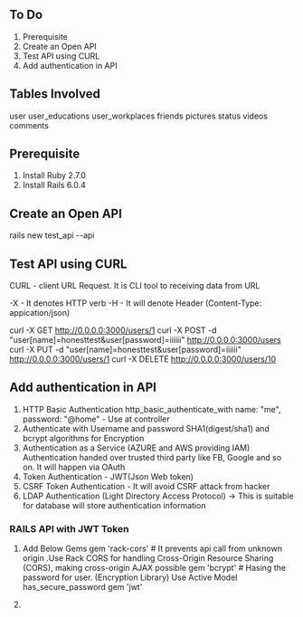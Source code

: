 ## To Do
1. Prerequisite
2. Create an Open API
3. Test API using CURL
4. Add authentication in API

## Tables Involved
user
user_educations
user_workplaces
friends
pictures
status
videos
comments

## Prerequisite
1. Install Ruby 2.7.0
2. Install Rails 6.0.4

## Create an Open API
rails new test_api --api

## Test API using CURL

CURL - client URL Request. It is CLI tool to receiving data from URL

-X - It denotes HTTP verb
-H - It will denote Header (Content-Type: appication/json)

curl -X GET http://0.0.0.0:3000/users/1
curl -X POST -d "user[name]=honesttest&user[password]=iiiiii" http://0.0.0.0:3000/users
curl -X PUT -d "user[name]=honesttest&user[password]=iiiiii" http://0.0.0.0:3000/users/1
curl -X DELETE http://0.0.0.0:3000/users/10

## Add authentication in API

1. HTTP Basic Authentication
   http_basic_authenticate_with name: "me", password: "@home" - Use at controller
2. Authenticate with Username and password
   SHA1(digest/sha1) and bcrypt algorithms for Encryption
3. Authentication as a Service (AZURE and AWS providing IAM)
   Authentication handed over trusted third party like FB, Google and so on. It will happen via OAuth
4. Token Authentication - JWT(Json Web token)
5. CSRF Token Authentication - It will avoid CSRF attack from hacker
6. LDAP Authentication (Light Directory Access Protocol) ->  This is suitable for database will store authentication information

### RAILS API with JWT Token

1. Add Below Gems
  gem 'rack-cors' # It prevents api call from unknown origin .Use Rack CORS for handling Cross-Origin Resource Sharing (CORS), making cross-origin AJAX possible
  gem 'bcrypt' # Hasing the password for user. (Encryption Library) Use Active Model has_secure_password
  gem 'jwt'

2. 
